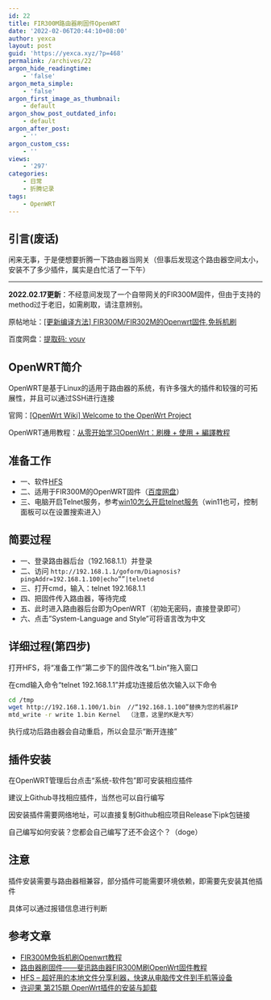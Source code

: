 ```yaml
---
id: 22
title: FIR300M路由器刷固件OpenWRT
date: '2022-02-06T20:44:10+08:00'
author: yexca
layout: post
guid: 'https://yexca.xyz/?p=468'
permalink: /archives/22
argon_hide_readingtime:
    - 'false'
argon_meta_simple:
    - 'false'
argon_first_image_as_thumbnail:
    - default
argon_show_post_outdated_info:
    - default
argon_after_post:
    - ''
argon_custom_css:
    - ''
views:
    - '297'
categories:
    - 日常
    - 折腾记录
tags:
    - OpenWRT
---
```


## 引言(废话)

闲来无事，于是便想要折腾一下路由器当网关（但事后发现这个路由器空间太小，安装不了多少插件，属实是白忙活了一下午）

- - - - - -

**2022.02.17更新**：不经意间发现了一个自带网关的FIR300M固件，但由于支持的method过于老旧，如需刷取，请注意辨别。

原帖地址：[\[更新编译方法\] FIR300M/FIR302M的Openwrt固件,免拆机刷](https://www.right.com.cn/forum/thread-148831-1-1.html)

百度网盘：[提取码: vouv](http://pan.baidu.com/s/1i31hf5F)

## OpenWRT简介

OpenWRT是基于Linux的适用于路由器的系统，有许多强大的插件和较强的可拓展性，并且可以通过SSH进行连接

官网：[\[OpenWrt Wiki\] Welcome to the OpenWrt Project](https://openwrt.org/)

OpenWRT通用教程：[从零开始学习OpenWrt：刷機 + 使用 + 編譯教程](https://upsangel.com/openwrt/openwrt-beginner-guide/)

## 准备工作

- 一、软件[HFS](http://www.rejetto.com/hfs/?f=dl)
- 二、适用于FIR300M的OpenWRT固件（[百度网盘](https://pan.baidu.com/s/1hqCeFwK)）
- 三、电脑开启Telnet服务，参考[win10怎么开启telnet服务](https://jingyan.baidu.com/article/fb48e8bee0d7446e622e143d.html)（win11也可，控制面板可以在设置搜索进入）

## 简要过程

- 一、登录路由器后台（192.168.1.1）并登录
- 二、访问 `http://192.168.1.1/goform/Diagnosis?pingAddr=192.168.1.100|echo””|telnetd`
- 三、打开cmd，输入：telnet 192.168.1.1
- 四、把固件传入路由器，等待完成
- 五、此时进入路由器后台即为OpenWRT（初始无密码，直接登录即可）
- 六、点击”System-Language and Style”可将语言改为中文

## 详细过程(第四步)

打开HFS，将“准备工作”第二步下的固件改名“1.bin”拖入窗口

在cmd输入命令“telnet 192.168.1.1”并成功连接后依次输入以下命令

```bash
cd /tmp
wget http://192.168.1.100/1.bin  //“192.168.1.100”替换为您的机器IP
mtd_write -r write 1.bin Kernel  （注意，这里的K是大写）
```

执行成功后路由器会自动重启，所以会显示“断开连接”

## 插件安装

在OpenWRT管理后台点击“系统-软件包”即可安装相应插件

建议上Github寻找相应插件，当然也可以自行编写

因安装插件需要网络地址，可以直接复制Github相应项目Release下ipk包链接

自己编写如何安装？您都会自己编写了还不会这个？（doge）

## 注意

插件安装需要与路由器相兼容，部分插件可能需要环境依赖，即需要先安装其他插件

具体可以通过报错信息进行判断

## 参考文章

- [FIR300M免拆机刷Openwrt教程](https://www.zmrbk.com/post-2694.html)
- [路由器刷固件——斐讯路由器FIR300M刷OpenWrt固件教程](https://blog.csdn.net/weixin_43272781/article/details/101924041)
- [HFS – 超好用的本地文件分享利器，快速从电脑传文件到手机等设备](https://zhuanlan.zhihu.com/p/50220212)
- [许迎果 第215期 OpenWrt插件的安装与卸载](https://zhuanlan.zhihu.com/p/367819050)